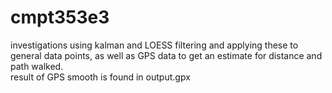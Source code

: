 # cmpt353e3
investigations using kalman and LOESS filtering and applying these to general data points, as well as GPS data to get an estimate for distance and path walked.  
result of GPS smooth is found in output.gpx
